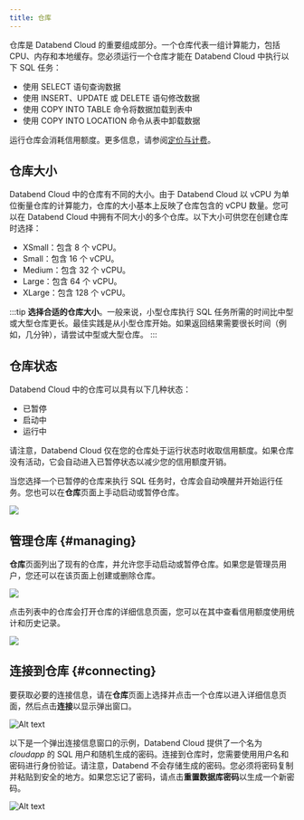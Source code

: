 ```yaml
---
title: 仓库
---
```


仓库是 Databend Cloud 的重要组成部分。一个仓库代表一组计算能力，包括 CPU、内存和本地缓存。您必须运行一个仓库才能在 Databend Cloud 中执行以下 SQL 任务：

- 使用 SELECT 语句查询数据
- 使用 INSERT、UPDATE 或 DELETE 语句修改数据
- 使用 COPY INTO TABLE 命令将数据加载到表中
- 使用 COPY INTO LOCATION 命令从表中卸载数据

运行仓库会消耗信用额度。更多信息，请参阅[定价与计费](/guides/overview/editions/dc/pricing)。

## 仓库大小

Databend Cloud 中的仓库有不同的大小。由于 Databend Cloud 以 vCPU 为单位衡量仓库的计算能力，仓库的大小基本上反映了仓库包含的 vCPU 数量。您可以在 Databend Cloud 中拥有不同大小的多个仓库。以下大小可供您在创建仓库时选择：

- XSmall：包含 8 个 vCPU。
- Small：包含 16 个 vCPU。
- Medium：包含 32 个 vCPU。
- Large：包含 64 个 vCPU。
- XLarge：包含 128 个 vCPU。

:::tip
**选择合适的仓库大小**。一般来说，小型仓库执行 SQL 任务所需的时间比中型或大型仓库更长。最佳实践是从小型仓库开始。如果返回结果需要很长时间（例如，几分钟），请尝试中型或大型仓库。
:::

## 仓库状态
Databend Cloud 中的仓库可以具有以下几种状态：

- 已暂停
- 启动中
- 运行中

请注意，Databend Cloud 仅在您的仓库处于运行状态时收取信用额度。如果仓库没有活动，它会自动进入已暂停状态以减少您的信用额度开销。

当您选择一个已暂停的仓库来执行 SQL 任务时，仓库会自动唤醒并开始运行任务。您也可以在**仓库**页面上手动启动或暂停仓库。

![](@site/static/img/documents/warehouses/states.jpg)


## 管理仓库 {#managing}

**仓库**页面列出了现有的仓库，并允许您手动启动或暂停仓库。如果您是管理员用户，您还可以在该页面上创建或删除仓库。

![](@site/static/img/documents/warehouses/warehouse-overview.png)

点击列表中的仓库会打开仓库的详细信息页面，您可以在其中查看信用额度使用统计和历史记录。

![](@site/static/img/documents/warehouses/warehouse-detail.png)

## 连接到仓库 {#connecting}

要获取必要的连接信息，请在**仓库**页面上选择并点击一个仓库以进入详细信息页面，然后点击**连接**以显示弹出窗口。

![Alt text](@site/static/img/documents/warehouses/connect-warehouse.png)

以下是一个弹出连接信息窗口的示例，Databend Cloud 提供了一个名为 *cloudapp* 的 SQL 用户和随机生成的密码。连接到仓库时，您需要使用用户名和密码进行身份验证。请注意，Databend 不会存储生成的密码。您必须将密码复制并粘贴到安全的地方。如果您忘记了密码，请点击**重置数据库密码**以生成一个新密码。

![Alt text](@site/static/img/documents/warehouses/connect-warehouse-2.png)